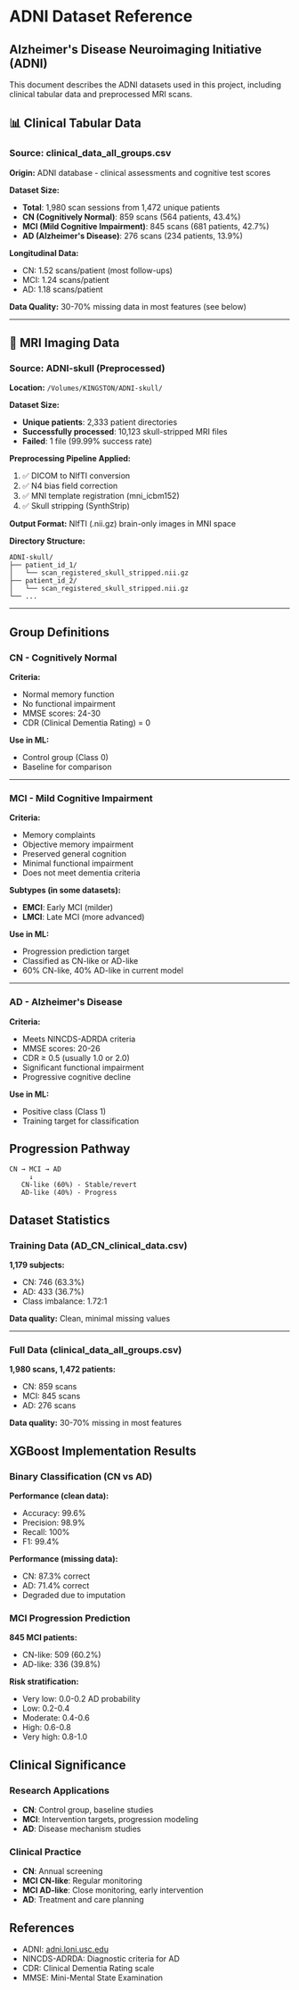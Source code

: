 # ADNI Dataset Reference

## Alzheimer's Disease Neuroimaging Initiative (ADNI)

This document describes the ADNI datasets used in this project, including clinical tabular data and preprocessed MRI scans.

## 📊 Clinical Tabular Data

### Source: clinical_data_all_groups.csv

**Origin:** ADNI database - clinical assessments and cognitive test scores

**Dataset Size:**

- **Total**: 1,980 scan sessions from 1,472 unique patients
- **CN (Cognitively Normal)**: 859 scans (564 patients, 43.4%)
- **MCI (Mild Cognitive Impairment)**: 845 scans (681 patients, 42.7%)
- **AD (Alzheimer's Disease)**: 276 scans (234 patients, 13.9%)

**Longitudinal Data:**

- CN: 1.52 scans/patient (most follow-ups)
- MCI: 1.24 scans/patient
- AD: 1.18 scans/patient

**Data Quality:** 30-70% missing data in most features (see below)

---

## 🧠 MRI Imaging Data

### Source: ADNI-skull (Preprocessed)

**Location:** `/Volumes/KINGSTON/ADNI-skull/`

**Dataset Size:**

- **Unique patients**: 2,333 patient directories
- **Successfully processed**: 10,123 skull-stripped MRI files
- **Failed**: 1 file (99.99% success rate)

**Preprocessing Pipeline Applied:**

1. ✅ DICOM to NIfTI conversion
2. ✅ N4 bias field correction
3. ✅ MNI template registration (mni_icbm152)
4. ✅ Skull stripping (SynthStrip)

**Output Format:** NIfTI (.nii.gz) brain-only images in MNI space

**Directory Structure:**

```text
ADNI-skull/
├── patient_id_1/
│   └── scan_registered_skull_stripped.nii.gz
├── patient_id_2/
│   └── scan_registered_skull_stripped.nii.gz
└── ...
```

---

## Group Definitions

### CN - Cognitively Normal

**Criteria:**
- Normal memory function
- No functional impairment
- MMSE scores: 24-30
- CDR (Clinical Dementia Rating) = 0

**Use in ML:**
- Control group (Class 0)
- Baseline for comparison

---

### MCI - Mild Cognitive Impairment

**Criteria:**
- Memory complaints
- Objective memory impairment
- Preserved general cognition
- Minimal functional impairment
- Does not meet dementia criteria

**Subtypes (in some datasets):**
- **EMCI**: Early MCI (milder)
- **LMCI**: Late MCI (more advanced)

**Use in ML:**
- Progression prediction target
- Classified as CN-like or AD-like
- 60% CN-like, 40% AD-like in current model

---

### AD - Alzheimer's Disease

**Criteria:**
- Meets NINCDS-ADRDA criteria
- MMSE scores: 20-26
- CDR ≥ 0.5 (usually 1.0 or 2.0)
- Significant functional impairment
- Progressive cognitive decline

**Use in ML:**
- Positive class (Class 1)
- Training target for classification

## Progression Pathway

```
CN → MCI → AD
     ↓
   CN-like (60%) - Stable/revert
   AD-like (40%) - Progress
```

## Dataset Statistics

### Training Data (AD_CN_clinical_data.csv)

**1,179 subjects:**
- CN: 746 (63.3%)
- AD: 433 (36.7%)
- Class imbalance: 1.72:1

**Data quality:** Clean, minimal missing values

---

### Full Data (clinical_data_all_groups.csv)

**1,980 scans, 1,472 patients:**
- CN: 859 scans
- MCI: 845 scans
- AD: 276 scans

**Data quality:** 30-70% missing in most features

## XGBoost Implementation Results

### Binary Classification (CN vs AD)

**Performance (clean data):**
- Accuracy: 99.6%
- Precision: 98.9%
- Recall: 100%
- F1: 99.4%

**Performance (missing data):**
- CN: 87.3% correct
- AD: 71.4% correct
- Degraded due to imputation

### MCI Progression Prediction

**845 MCI patients:**
- CN-like: 509 (60.2%)
- AD-like: 336 (39.8%)

**Risk stratification:**
- Very low: 0.0-0.2 AD probability
- Low: 0.2-0.4
- Moderate: 0.4-0.6
- High: 0.6-0.8
- Very high: 0.8-1.0

## Clinical Significance

### Research Applications

- **CN**: Control group, baseline studies
- **MCI**: Intervention targets, progression modeling
- **AD**: Disease mechanism studies

### Clinical Practice

- **CN**: Annual screening
- **MCI CN-like**: Regular monitoring
- **MCI AD-like**: Close monitoring, early intervention
- **AD**: Treatment and care planning

## References

- ADNI: [adni.loni.usc.edu](http://adni.loni.usc.edu/)
- NINCDS-ADRDA: Diagnostic criteria for AD
- CDR: Clinical Dementia Rating scale
- MMSE: Mini-Mental State Examination
